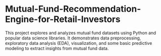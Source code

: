 # Mutual-Fund-Recommendation-Engine-for-Retail-Investors
This project explores and analyzes mutual fund datasets using Python and popular data science libraries. It demonstrates data preprocessing, exploratory data analysis (EDA), visualization, and some basic predictive modeling to extract insights from mutual fund data.
